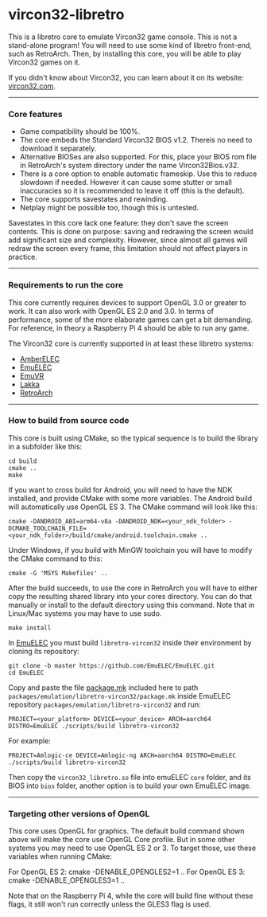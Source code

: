# vircon32-libretro

This is a libretro core to emulate Vircon32 game console. This is not a stand-alone program! You will need to use some kind of libretro front-end, such as RetroArch. Then, by installing this core, you will be able to play Vircon32 games on it.

If you didn't know about Vircon32, you can learn about it on its website: [vircon32.com](https://www.vircon32.com).

-----------------
### Core features

- Game compatibility should be 100%.
- The core embeds the Standard Vircon32 BIOS v1.2. Thereis no need to download it separately.
- Alternative BIOSes are also supported. For this, place your BIOS rom file in RetroArch's system directory under the name Vircon32Bios.v32.
- There is a core option to enable automatic frameskip. Use this to reduce slowdown if needed. However it can cause some stutter or small inaccuracies so it is recommended to leave it off (this is the default).
- The core supports savestates and rewinding.
- Netplay might be possible too, though this is untested.

Savestates in this core lack one feature: they don't save the screen contents. This is done on purpose: saving and redrawing the screen would add significant size and complexity. However, since almost all games will redraw the screen every frame, this limitation should not affect players in practice.

--------------------------------
### Requirements to run the core

This core currently requires devices to support OpenGL 3.0 or greater to work. It can also work with OpenGL ES 2.0 and 3.0. In terms of performance, some of the more elaborate games can get a bit demanding. For reference, in theory a Raspberry Pi 4 should be able to run any game.

The Vircon32 core is currently supported in at least these libretro systems:

- [AmberELEC](https://amberelec.org)
- [EmuELEC](https://emuelec.org)
- [EmuVR](https://www.emuvr.net)
- [Lakka](https://www.lakka.tv)
- [RetroArch](https://www.retroarch.com)

---------------------------------
### How to build from source code

This core is built using CMake, so the typical sequence is to build the library in a subfolder like this:

```
cd build
cmake ..
make
```

If you want to cross build for Android, you will need to have the NDK installed, and provide CMake with some more variables. The Android build will automatically use OpenGL ES 3. The CMake command will look like this:

```
cmake -DANDROID_ABI=arm64-v8a -DANDROID_NDK=<your_ndk_folder> -DCMAKE_TOOLCHAIN_FILE=<your_ndk_folder>/build/cmake/android.toolchain.cmake ..
```

Under Windows, if you build with MinGW toolchain you will have to modify the CMake command to this:

```
cmake -G 'MSYS Makefiles' ..
```

After the build succeeds, to use the core in RetroArch you will have to either copy the resulting shared library into your cores directory. You can do that manually or install to the default directory using this command. Note that in Linux/Mac systems you may have to use sudo.

```
make install
```

In [EmuELEC](https://github.com/EmuELEC/EmuELEC) you must build `libretro-vircon32` inside their environment by cloning its repository:

```
git clone -b master https://github.com/EmuELEC/EmuELEC.git
cd EmuELEC
```

Copy and paste the file [package.mk](emuelec/package.mk) included here to path `packages/emulation/libretro-vircon32/package.mk` inside EmuELEC repository `packages/emulation/libretro-vircon32` and run:

```
PROJECT=<your_platform> DEVICE=<your_device> ARCH=aarch64 DISTRO=EmuELEC ./scripts/build libretro-vircon32
```

For example:

```
PROJECT=Amlogic-ce DEVICE=Amlogic-ng ARCH=aarch64 DISTRO=EmuELEC ./scripts/build libretro-vircon32
```

Then copy the `vircon32_libretro.so` file into emuELEC `core` folder, and its BIOS into `bios` folder, another option is to build your own EmuELEC image.

--------------------------------------
### Targeting other versions of OpenGL

This core uses OpenGL for graphics. The default build command shown above will make the core use OpenGL Core profile. But in some other systems you may need to use OpenGL ES 2 or 3. To target those, use these variables when running CMake:

For OpenGL ES 2: cmake -DENABLE_OPENGLES2=1 ..
For OpenGL ES 3: cmake -DENABLE_OPENGLES3=1 ..

Note that on the Raspberry Pi 4, while the core will build fine without these flags, it still won't run correctly unless the GLES3 flag is used.
